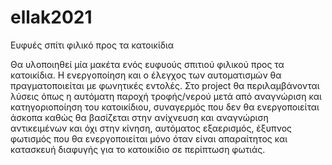 # ellak2021
Ευφυές σπίτι φιλικό προς τα κατοικίδια

Θα υλοποιηθεί μία μακέτα ενός ευφυούς σπιτιού φιλικού προς τα κατοικίδια. Η ενεργοποίηση και ο έλεγχος των αυτοματισμών θα πραγματοποιείται με φωνητικές εντολές. Στο project θα περιλαμβάνονται λύσεις όπως η αυτόματη παροχή τροφής/νερού μετά από αναγνώριση και κατηγοριοποίηση του κατοικίδιου, συναγερμός που δεν θα ενεργοποιείται άσκοπα καθώς θα βασίζεται στην ανίχνευση και αναγνώριση αντικειμένων και όχι στην κίνηση, αυτόματος εξαερισμός, έξυπνος φωτισμός που θα ενεργοποιείται μόνο όταν είναι απαραίτητος και κατασκευή διαφυγής για το κατοικίδιο σε περίπτωση φωτιάς.

